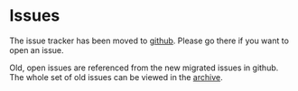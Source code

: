 # Issues #

The issue tracker has been moved to [github](https://github.com/simplesamlphp/simplesamlphp/issues?state=open). Please go there if you want to open an issue.

Old, open issues are referenced from the new migrated issues in github. The whole set of old issues can be viewed in the [archive](https://code.google.com/p/simplesamlphp/issues/list).
